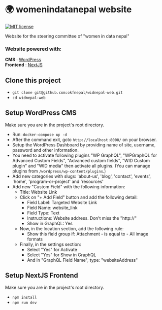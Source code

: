 # 🌍 womenindatanepal website
[![MIT license](https://img.shields.io/github/license/mashape/apistatus.svg?style=flat)](https://github.com/okfnepal/widnepal-web/blob/master/LICENSE)

Website for the steering committee of "women in data nepal"

### Website powered with:
**CMS** : [WordPress](https://wordpress.com/)  \
**Frontend** : [NextJS](https://nextjs.org/)

## Clone this project
- ```git clone git@github.com:okfnepal/widnepal-web.git```
- ```cd widnepal-web```

## Setup WordPress CMS
Make sure you are in the project's root directory.
- Run: `docker-compose up -d`
- After the command exit, goto `http://localhost:8000/` on your browser.
- Setup the WordPress Dashboard by providing name of site, username, password and other information.
- You need to activate following  plugins "WP GraphQL", "WPGraphQL for Advanced Custom Fields", "Advanced custom fields", "WID Custom plugin" and "WID media" then activate all plugins. (You can manage plugins from `/wordpress/wp-content/plugins`.)
- Add new categories with slugs: 'about-us', 'blog', 'contact', 'events', 'home', 'program-or-project' and 'resources'
- Add new "Custom Field" with the following information:
  - Title: Website Link
  - Click on "+ Add Field" button and add the following detail:
    - Field Label: Targeted Website Link
    - Field Name: website_link
    - Field Type: Text
    - Instructions: Website address. Don't miss the "http://"
    - Show in GraphQL: Yes
  - Now, in the location section, add the following rule:
    - Show this field group if: Attachment - is equal to - All image formats
  - Finally, in the settings section:
    - Select "Yes" for Activate
    - Select "Yes" for Show in GraphQL
    - And in "GraphQL Field Name", type: "websiteAddress"

## Setup NextJS Frontend
Make sure you are in the project's root directory.
- ```npm install```
- ```npm run dev```

